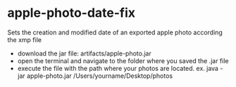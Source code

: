 # apple-photo-date-fix
Sets the creation and modified date of an exported apple photo according the xmp file

- download the jar file: artifacts/apple-photo.jar
- open the terminal and navigate to the folder where you saved the .jar file
- execute the file with the path where your photos are located. ex. java -jar apple-photo.jar /Users/yourname/Desktop/photos
